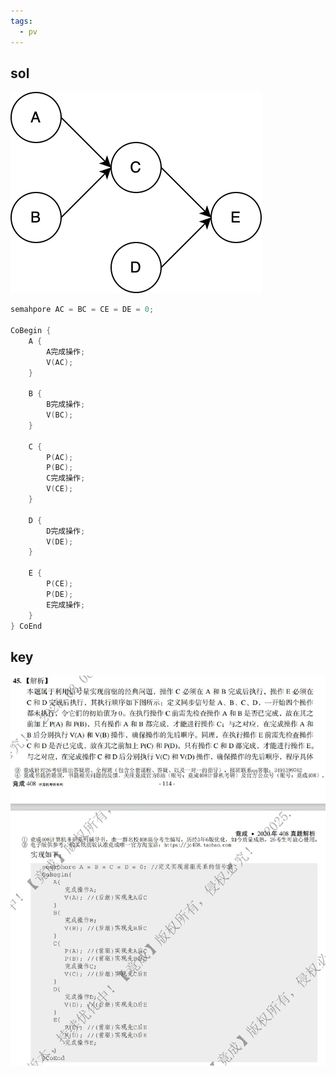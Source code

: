 ```yaml
---
tags:
  - pv
---
```


## sol

![](assets/2045.drawio.svg)

```c
semahpore AC = BC = CE = DE = 0;

CoBegin {
	A {
		A完成操作;
		V(AC);
	}

	B {
		B完成操作;
		V(BC);
	}

	C {
		P(AC);
		P(BC);
		C完成操作;
		V(CE);
	}

	D {
		D完成操作;
		V(DE);
	}

	E {
		P(CE);
		P(DE);
		E完成操作;
	}
} CoEnd
```

## key

![](assets/Pasted%20image%2020250604094908.png)
